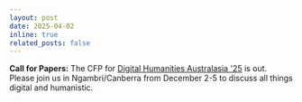 ```yaml
---
layout: post
date: 2025-04-02
inline: true
related_posts: false
---
```


**Call for Papers:** The CFP for [Digital Humanities Australasia '25]() is out. Please join us in Ngambri/Canberra from December 2-5 to discuss all things digital and humanistic.
